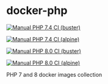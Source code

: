 # docker-php

[![Manual PHP 7.4 CI (buster)](https://github.com/carlesbarreda/docker-php/actions/workflows/manual-7.4-buster.yml/badge.svg?event=workflow_dispatch)](https://github.com/carlesbarreda/docker-php/actions/workflows/manual-7.4-buster.yml)

[![Manual PHP 7.4 CI (alpine)](https://github.com/carlesbarreda/docker-php/actions/workflows/manual-7.4-alpine.yml/badge.svg?event=workflow_dispatch)](https://github.com/carlesbarreda/docker-php/actions/workflows/manual-7.4-alpine.yml)

[![Manual PHP 8.0 CI (buster)](https://github.com/carlesbarreda/docker-php/actions/workflows/manual-8.0-buster.yml/badge.svg?event=workflow_dispatch)](https://github.com/carlesbarreda/docker-php/actions/workflows/manual-8.0-buster.yml)

[![Manual PHP 8.0 CI (alpine)](https://github.com/carlesbarreda/docker-php/actions/workflows/manual-8.0-alpine.yml/badge.svg?event=workflow_dispatch)](https://github.com/carlesbarreda/docker-php/actions/workflows/manual-8.0-alpine.yml)

 PHP 7 and 8 docker images collection
